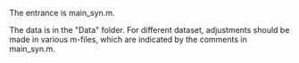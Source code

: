 The entrance is main_syn.m.   

The data is in the "Data" folder. For different dataset, adjustments should be made in various m-files, which are indicated by the comments in main_syn.m.   
